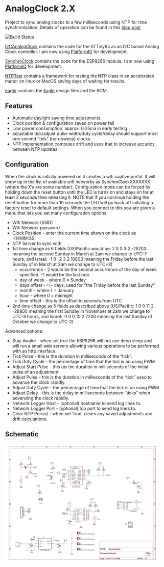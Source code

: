 # AnalogClock 2.X

Project to sync analog clocks to a few milliseconds using NTP for time synchronization. Details of operation can be found in this [blog post](https://engineering.taboola.com/analog-clocks-ntp/)

[![Build Status](https://travis-ci.org/liebman/AnalogClock.svg?branch=master)](https://travis-ci.org/liebman/AnalogClock)

[I2CAnalogClock](I2CAnalogClock) contains the code for the ATTiny85 as an I2C based Analog Clock controller.  I am now using [PlatformIO](https://platformio.org/) for development.

[SynchroClock](SynchroClock) contains the code for the ESP8266 module.   I am now using [PlatformIO](https://platformio.org/) for development.

[NTPTest](NTPTest) contains a framework for testing the NTP class in an accelerated manor on linux or MacOS saving days of waiting for results.

[eagle](eagle) contains the [Eagle](https://www.autodesk.com/products/eagle/overview) design files and the BOM.

## Features

* Automatic daylight saving time adjustments
* Clock position & configuration saved on power fail
* Low power consumption: approx. 0.25ma in early testing
* adjustable tick/adjust pulse width/duty cycle/delay should support most one second "tick" (non-sweep) clocks.
* NTP implementation computes drift and uses that to increase accuricy between NTP updates

## Configuration

   When the clock is initially powered on it creates a wifi captive portal.  It will show up in the list of available wifi networks as SynchroClockXXXXXXX (where the X’s are some number).  Configuration mode can be forced by holding down the reset button until the LED is turns on and stays on for at least 2 seconds then releasing it. NOTE that if you conrinue holding the reset button for more than 10 seconds the LED will go back off initiating a factory reset to default settings. When you connect to this you are given a menu that lets you set many configuration options:

* Wifi Network (SSID)
* Wifi Network password
* Clock Position - enter the current time shown on the clock as HH:MM:SS.
* NTP Server to sync with
* 1st time change as 6 fields (US/Pacific would be: 2 0 0 3 2 -25200 meaning the second Sunday in March at 2am we change to UTC-7 hours, and Israel: -1 0 -2 3 2 10800 meaning the Friday before the last Sunday of in March at 2am we change to UTC+3)
  * occurrence - 2 would be the second occurrence of the day of week specified, -1 would be the last one.
  * day of week - where 0 = Sunday
  * days offset - +|- days, used for "the Friday before the last Sunday"
  * month - where 1 = January
  * hour - where 0 = midnight
  * time offset - this is the offset in seconds from UTC
* 2nd time change as 5 fields as described above (US/Pacific: 1 0 0 11 2 -28800 meaning the first Sunday in November at 2am we change to UTC-8 hours, and Israel: -1 0 0 10 2 7200 meaning the last Sunday of October we change to UTC-2)

Advanced options:

* Stay Awake - when set true the ESP8266 will not use deep sleep and will run a small web servers allowing various operations to be performed with an http interface.
* Tick Pulse - this is the duration in milliseconds of the “tick”.
* Tick Duty Cycle - the percentage of time that the tick is on using PWM
* Adjust Start Pulse - this uis the duration in milliseconds of the initial pulse of an adjustment
* Adjust Pulse - this is the duration in milliseconds of the “tick” used to advance the clock rapidly.
* Adjust Duty Cycle - the percentage of time that the tick is on using PWM
* Adjust Delay - this is the delay in milliseconds between “ticks” when advancing the clock rapidly.
* Network Logger Host - (optional) hostname to send log lines to.
* Network Logger Port - (optional) tcp port to send log lines to.
* Clear NTP Persist - when set 'true' clears any saved adjustments and drift calculations.

## Schematic

![Schematic](images/SynchroClock.png)
